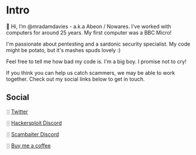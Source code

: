 # Intro

👋 Hi, I’m @mradamdavies - a.k.a Abeon / Nowares.
I've worked with computers for around 25 years. My first computer was a BBC Micro!

I'm passionate about pentesting and a sardonic security specialist. My code might be potato, but it's mashes spuds lovely :)

Feel free to tell me how bad my code is. I'm a big boy. I promise not to cry!

If you think you can help us catch scammers, we may be able to work together. Check out my social links below to get in touch. 


## Social
░ [Twitter](https://twitter.com/mradamdavies)

<!-- ░ [LinkedIn](https://www.linkedin.com/in/mradamdavies/) -->

░ [Hackersploit Discord](https://discord.gg/hackersploit)

░ [Scambaiter Discord](https://discord.gg/WNmkymSH)

░ [Buy me a coffee](https://www.buymeacoffee.com/mradamdavies)
